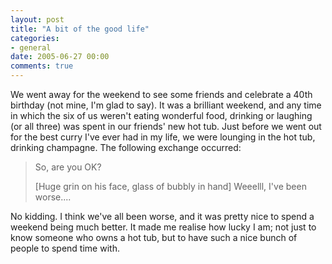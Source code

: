 ```yaml
---
layout: post
title: "A bit of the good life"
categories:
- general
date: 2005-06-27 00:00
comments: true
---
```


<p>We went away for the weekend to see some friends and celebrate a 40th birthday (not mine, I'm glad to say). It was a brilliant weekend, and any time in which the six of us weren't eating wonderful food, drinking or laughing (or all three) was spent in our friends' new hot tub. Just before we went out for the best curry I've ever had in my life, we were lounging in the hot tub, drinking champagne. The following exchange occurred:</p>

<blockquote>
<p>So, are you OK?</p>
<p>[Huge grin on his face, glass of bubbly in hand] Weeelll, I've been worse....</p>
</blockquote>

<p>No kidding. I think we've all been worse, and it was pretty nice to spend a weekend being much better. It made me realise how lucky I am; not just to know someone who owns a hot tub, but to have such a nice bunch of people to spend time with.</p>



